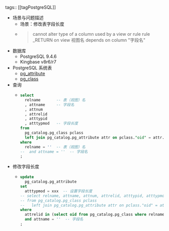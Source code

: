 tags:: [[tagPostgreSQL]]

- 场景与问题描述
	- 场景：修改表字段长度
	- >cannot alter type of a column used by a view or rule
	  >rule _RETURN on view 视图名 depends on column "字段名"
- 数据库
	- PostgreSQL 9.4.6
	- Kingbase v8r6/r7
- PostgreSQL 系统表
	- [pg_attribute](http://postgres.cn/docs/9.6/catalog-pg-attribute.html)
	- [pg_class](http://postgres.cn/docs/9.6/catalog-pg-class.html)
- 查询
	- ```sql
	  select 
	    relname       -- 表（视图）名
	    , attname     -- 字段名
	    , attnum
	    , attrelid
	    , atttypid
	    , atttypmod   -- 字段长度
	  from
	    pg_catalog.pg_class pclass
	    left join pg_catalog.pg_attribute attr on pclass."oid" = attr.attrelid
	  where 
	    relname = ''  -- 表（视图）名
	  --  and attname = ''  -- 字段名
	  ;
	  ```
- 修改字段长度
	- ```sql
	  update
	    pg_catalog.pg_attribute 
	  set
	    atttypmod = xxx  -- 设置字段长度
	  -- select relname, attname, attnum, attrelid, atttypid, atttypmod 
	  -- from pg_catalog.pg_class pclass
	  --   left join pg_catalog.pg_attribute attr on pclass."oid" = attr.attrelid
	  where
	    attrelid in (select oid from pg_catalog.pg_class where relname = '' )  -- 表名
	    and attname = ''  -- 字段名
	  ;
	  ```